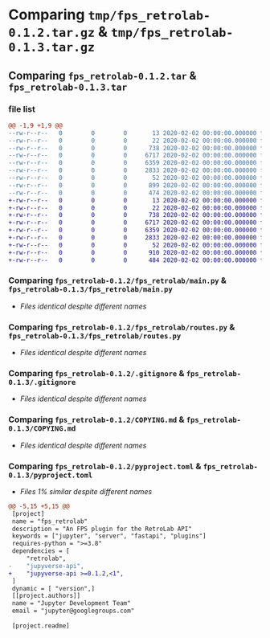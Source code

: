 # Comparing `tmp/fps_retrolab-0.1.2.tar.gz` & `tmp/fps_retrolab-0.1.3.tar.gz`

## Comparing `fps_retrolab-0.1.2.tar` & `fps_retrolab-0.1.3.tar`

### file list

```diff
@@ -1,9 +1,9 @@
--rw-r--r--   0        0        0       13 2020-02-02 00:00:00.000000 fps_retrolab-0.1.2/MANIFEST.in
--rw-r--r--   0        0        0       22 2020-02-02 00:00:00.000000 fps_retrolab-0.1.2/fps_retrolab/__init__.py
--rw-r--r--   0        0        0      738 2020-02-02 00:00:00.000000 fps_retrolab-0.1.2/fps_retrolab/main.py
--rw-r--r--   0        0        0     6717 2020-02-02 00:00:00.000000 fps_retrolab-0.1.2/fps_retrolab/routes.py
--rw-r--r--   0        0        0     6359 2020-02-02 00:00:00.000000 fps_retrolab-0.1.2/.gitignore
--rw-r--r--   0        0        0     2833 2020-02-02 00:00:00.000000 fps_retrolab-0.1.2/COPYING.md
--rw-r--r--   0        0        0       52 2020-02-02 00:00:00.000000 fps_retrolab-0.1.2/README.md
--rw-r--r--   0        0        0      899 2020-02-02 00:00:00.000000 fps_retrolab-0.1.2/pyproject.toml
--rw-r--r--   0        0        0      474 2020-02-02 00:00:00.000000 fps_retrolab-0.1.2/PKG-INFO
+-rw-r--r--   0        0        0       13 2020-02-02 00:00:00.000000 fps_retrolab-0.1.3/MANIFEST.in
+-rw-r--r--   0        0        0       22 2020-02-02 00:00:00.000000 fps_retrolab-0.1.3/fps_retrolab/__init__.py
+-rw-r--r--   0        0        0      738 2020-02-02 00:00:00.000000 fps_retrolab-0.1.3/fps_retrolab/main.py
+-rw-r--r--   0        0        0     6717 2020-02-02 00:00:00.000000 fps_retrolab-0.1.3/fps_retrolab/routes.py
+-rw-r--r--   0        0        0     6359 2020-02-02 00:00:00.000000 fps_retrolab-0.1.3/.gitignore
+-rw-r--r--   0        0        0     2833 2020-02-02 00:00:00.000000 fps_retrolab-0.1.3/COPYING.md
+-rw-r--r--   0        0        0       52 2020-02-02 00:00:00.000000 fps_retrolab-0.1.3/README.md
+-rw-r--r--   0        0        0      910 2020-02-02 00:00:00.000000 fps_retrolab-0.1.3/pyproject.toml
+-rw-r--r--   0        0        0      484 2020-02-02 00:00:00.000000 fps_retrolab-0.1.3/PKG-INFO
```

### Comparing `fps_retrolab-0.1.2/fps_retrolab/main.py` & `fps_retrolab-0.1.3/fps_retrolab/main.py`

 * *Files identical despite different names*

### Comparing `fps_retrolab-0.1.2/fps_retrolab/routes.py` & `fps_retrolab-0.1.3/fps_retrolab/routes.py`

 * *Files identical despite different names*

### Comparing `fps_retrolab-0.1.2/.gitignore` & `fps_retrolab-0.1.3/.gitignore`

 * *Files identical despite different names*

### Comparing `fps_retrolab-0.1.2/COPYING.md` & `fps_retrolab-0.1.3/COPYING.md`

 * *Files identical despite different names*

### Comparing `fps_retrolab-0.1.2/pyproject.toml` & `fps_retrolab-0.1.3/pyproject.toml`

 * *Files 1% similar despite different names*

```diff
@@ -5,15 +5,15 @@
 [project]
 name = "fps_retrolab"
 description = "An FPS plugin for the RetroLab API"
 keywords = ["jupyter", "server", "fastapi", "plugins"]
 requires-python = ">=3.8"
 dependencies = [
     "retrolab",
-    "jupyverse-api",
+    "jupyverse-api >=0.1.2,<1",
 ]
 dynamic = [ "version",]
 [[project.authors]]
 name = "Jupyter Development Team"
 email = "jupyter@googlegroups.com"
 
 [project.readme]
```

